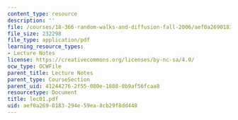 ```yaml
---
content_type: resource
description: ''
file: /courses/18-366-random-walks-and-diffusion-fall-2006/aef0a2690183294e59ea8cb29f8dd448_lec01.pdf
file_size: 232298
file_type: application/pdf
learning_resource_types:
- Lecture Notes
license: https://creativecommons.org/licenses/by-nc-sa/4.0/
ocw_type: OCWFile
parent_title: Lecture Notes
parent_type: CourseSection
parent_uid: 41244276-2f55-080e-1888-0b9af56fcaa8
resourcetype: Document
title: lec01.pdf
uid: aef0a269-0183-294e-59ea-8cb29f8dd448
---
```

